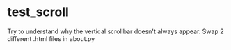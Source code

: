 # test_scroll

Try to understand why the vertical scrollbar doesn't always appear. Swap 2 different .html files in  about.py
